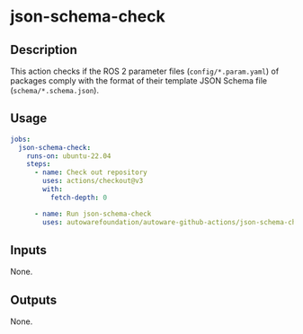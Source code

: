 # json-schema-check

## Description

This action checks if the ROS 2 parameter files (`config/*.param.yaml`) of packages comply with the format of their template JSON Schema file (`schema/*.schema.json`).

## Usage

```yaml
jobs:
  json-schema-check:
    runs-on: ubuntu-22.04
    steps:
      - name: Check out repository
        uses: actions/checkout@v3
        with:
          fetch-depth: 0

      - name: Run json-schema-check
        uses: autowarefoundation/autoware-github-actions/json-schema-check@v1
```

## Inputs

None.

## Outputs

None.

